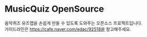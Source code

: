# MusicQuiz OpenSource

음악퀴즈 유즈맵을 손쉽게 만들 수 있도록 도와주는 오픈소스 프로젝트입니다.   
가이드라인은 https://cafe.naver.com/edac/92518을 참고해주세요.
